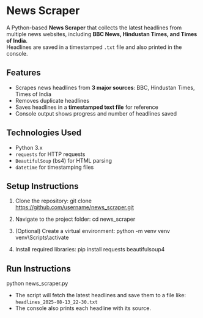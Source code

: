 # News Scraper

A Python-based **News Scraper** that collects the latest headlines from multiple news websites, including **BBC News, Hindustan Times, and Times of India**.  
Headlines are saved in a timestamped `.txt` file and also printed in the console.

## Features
- Scrapes news headlines from **3 major sources**: BBC, Hindustan Times, Times of India  
- Removes duplicate headlines  
- Saves headlines in a **timestamped text file** for reference  
- Console output shows progress and number of headlines saved  

## Technologies Used
- Python 3.x
- `requests` for HTTP requests
- `BeautifulSoup` (bs4) for HTML parsing
- `datetime` for timestamping files

## Setup Instructions
1. Clone the repository:
git clone https://github.com/username/news_scraper.git

2. Navigate to the project folder:
cd news_scraper

3. (Optional) Create a virtual environment:
python -m venv venv
venv\Scripts\activate 

4. Install required libraries:
pip install requests beautifulsoup4

## Run Instructions
python news_scraper.py
* The script will fetch the latest headlines and save them to a file like:
  `headlines_2025-08-13_22-30.txt`
* The console also prints each headline with its source.

